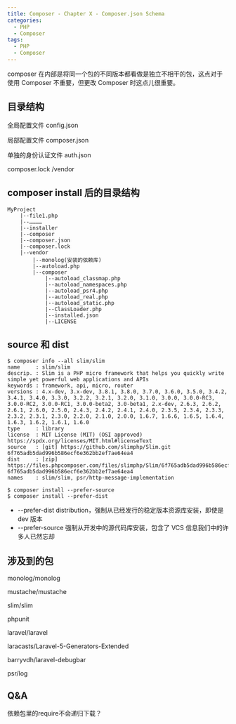 ```yaml
---
title: Composer - Chapter X - Composer.json Schema
categories:
  - PHP
  - Composer
tags:
  - PHP
  - Composer
---
```


composer 在内部是将同一个包的不同版本都看做是独立不相干的包，这点对于使用 Composer 不重要，但更改 Composer 时这点儿很重要。

## 目录结构

全局配置文件
config.json

局部配置文件
composer.json

单独的身份认证文件
auth.json

composer.lock
/vendor

## composer install 后的目录结构

    MyProject
        |--file1.php
        |--…………
        |--installer
        |--composer
        |--composer.json
        |--composer.lock
        |--vendor
            |--monolog(安装的依赖库)
            |--autoload.php
            |--composer
                |--autoload_classmap.php
                |--autoload_namespaces.php
                |--autoload_psr4.php
                |--autoload_real.php
                |--autoload_static.php
                |--ClassLoader.php
                |--installed.json
                |--LICENSE

## source 和 dist

```
$ composer info --all slim/slim
name     : slim/slim
descrip. : Slim is a PHP micro framework that helps you quickly write simple yet powerful web applications and APIs
keywords : framework, api, micro, router
versions : 4.x-dev, 3.x-dev, 3.8.1, 3.8.0, 3.7.0, 3.6.0, 3.5.0, 3.4.2, 3.4.1, 3.4.0, 3.3.0, 3.2.2, 3.2.1, 3.2.0, 3.1.0, 3.0.0, 3.0.0-RC3, 3.0.0-RC2, 3.0.0-RC1, 3.0.0-beta2, 3.0-beta1, 2.x-dev, 2.6.3, 2.6.2, 2.6.1, 2.6.0, 2.5.0, 2.4.3, 2.4.2, 2.4.1, 2.4.0, 2.3.5, 2.3.4, 2.3.3, 2.3.2, 2.3.1, 2.3.0, 2.2.0, 2.1.0, 2.0.0, 1.6.7, 1.6.6, 1.6.5, 1.6.4, 1.6.3, 1.6.2, 1.6.1, 1.6.0
type     : library
license  : MIT License (MIT) (OSI approved) https://spdx.org/licenses/MIT.html#licenseText
source   : [git] https://github.com/slimphp/Slim.git 6f765adb5dad996b586ecf6e362bb2ef7ae64ea4
dist     : [zip] https://files.phpcomposer.com/files/slimphp/Slim/6f765adb5dad996b586ecf6e362bb2ef7ae64ea4.zip 6f765adb5dad996b586ecf6e362bb2ef7ae64ea4
names    : slim/slim, psr/http-message-implementation

$ composer install --prefer-source
$ composer install --prefer-dist
```
* --prefer-dist   distribution，强制从已经发行的稳定版本资源库安装，即使是 dev 版本
* --prefer-source 强制从开发中的源代码库安装，包含了 VCS 信息我们中的许多人已然忘却

## 涉及到的包

monolog/monolog

mustache/mustache

slim/slim

phpunit

laravel/laravel

laracasts/Laravel-5-Generators-Extended

barryvdh/laravel-debugbar

psr/log

## Q&amp;A

依赖包里的require不会递归下载？
